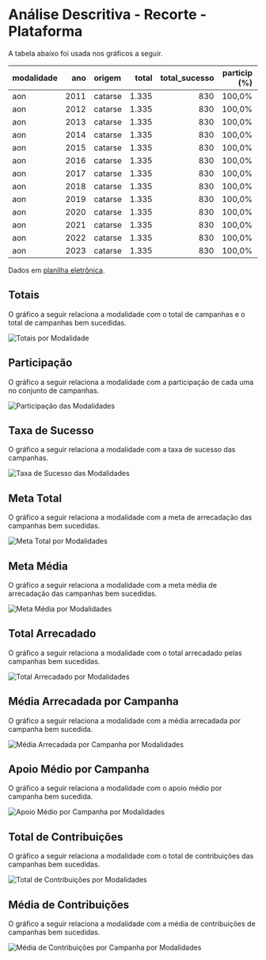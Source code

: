 # Análise Descritiva - Recorte - Plataforma

A tabela abaixo foi usada nos gráficos a seguir.

| modalidade   |   ano | origem   |   total |   total_sucesso |   particip (%) |   taxa_sucesso (%) |     meta (R$) |   meta_avg (R$) |   meta_std (R$) |   meta_min (R$) |   meta_max (R$) |   arrecadado_sucesso (R$) |   arrecadado_avg (R$) |   arrecadado_std (R$) |   arrecadado_min (R$) |   arrecadado_max (R$) |   apoio_medio (R$) |   apoio_std (R$) |   apoio_min (R$) |   apoio_max (R$) |   contribuicoes |   contribuicoes_med |   contribuicoes_std |   contribuicoes_min |   contribuicoes_max |
|:-------------|------:|:---------|--------:|----------------:|---------------:|-------------------:|--------------:|----------------:|----------------:|----------------:|----------------:|--------------------------:|----------------------:|----------------------:|----------------------:|----------------------:|-------------------:|-----------------:|-----------------:|-----------------:|----------------:|--------------------:|--------------------:|--------------------:|--------------------:|
| aon          |  2011 | catarse  |   1.335 |             830 |         100,0% |              62,2% | 13.973.042,60 |       16.834,99 |       17.015,70 |           31,90 |      189.313,70 |             24.063.279,83 |             28.991,90 |             44.961,94 |                 41,82 |            679.297,66 |              91,86 |            49,09 |            13,94 |           792,04 |         263.553 |               317,5 |               423,0 |                 1,0 |             6.494,0 |
| aon          |  2012 | catarse  |   1.335 |             830 |         100,0% |              62,2% | 13.973.042,60 |       16.834,99 |       17.015,70 |           31,90 |      189.313,70 |             24.063.279,83 |             28.991,90 |             44.961,94 |                 41,82 |            679.297,66 |              91,86 |            49,09 |            13,94 |           792,04 |         263.553 |               317,5 |               423,0 |                 1,0 |             6.494,0 |
| aon          |  2013 | catarse  |   1.335 |             830 |         100,0% |              62,2% | 13.973.042,60 |       16.834,99 |       17.015,70 |           31,90 |      189.313,70 |             24.063.279,83 |             28.991,90 |             44.961,94 |                 41,82 |            679.297,66 |              91,86 |            49,09 |            13,94 |           792,04 |         263.553 |               317,5 |               423,0 |                 1,0 |             6.494,0 |
| aon          |  2014 | catarse  |   1.335 |             830 |         100,0% |              62,2% | 13.973.042,60 |       16.834,99 |       17.015,70 |           31,90 |      189.313,70 |             24.063.279,83 |             28.991,90 |             44.961,94 |                 41,82 |            679.297,66 |              91,86 |            49,09 |            13,94 |           792,04 |         263.553 |               317,5 |               423,0 |                 1,0 |             6.494,0 |
| aon          |  2015 | catarse  |   1.335 |             830 |         100,0% |              62,2% | 13.973.042,60 |       16.834,99 |       17.015,70 |           31,90 |      189.313,70 |             24.063.279,83 |             28.991,90 |             44.961,94 |                 41,82 |            679.297,66 |              91,86 |            49,09 |            13,94 |           792,04 |         263.553 |               317,5 |               423,0 |                 1,0 |             6.494,0 |
| aon          |  2016 | catarse  |   1.335 |             830 |         100,0% |              62,2% | 13.973.042,60 |       16.834,99 |       17.015,70 |           31,90 |      189.313,70 |             24.063.279,83 |             28.991,90 |             44.961,94 |                 41,82 |            679.297,66 |              91,86 |            49,09 |            13,94 |           792,04 |         263.553 |               317,5 |               423,0 |                 1,0 |             6.494,0 |
| aon          |  2017 | catarse  |   1.335 |             830 |         100,0% |              62,2% | 13.973.042,60 |       16.834,99 |       17.015,70 |           31,90 |      189.313,70 |             24.063.279,83 |             28.991,90 |             44.961,94 |                 41,82 |            679.297,66 |              91,86 |            49,09 |            13,94 |           792,04 |         263.553 |               317,5 |               423,0 |                 1,0 |             6.494,0 |
| aon          |  2018 | catarse  |   1.335 |             830 |         100,0% |              62,2% | 13.973.042,60 |       16.834,99 |       17.015,70 |           31,90 |      189.313,70 |             24.063.279,83 |             28.991,90 |             44.961,94 |                 41,82 |            679.297,66 |              91,86 |            49,09 |            13,94 |           792,04 |         263.553 |               317,5 |               423,0 |                 1,0 |             6.494,0 |
| aon          |  2019 | catarse  |   1.335 |             830 |         100,0% |              62,2% | 13.973.042,60 |       16.834,99 |       17.015,70 |           31,90 |      189.313,70 |             24.063.279,83 |             28.991,90 |             44.961,94 |                 41,82 |            679.297,66 |              91,86 |            49,09 |            13,94 |           792,04 |         263.553 |               317,5 |               423,0 |                 1,0 |             6.494,0 |
| aon          |  2020 | catarse  |   1.335 |             830 |         100,0% |              62,2% | 13.973.042,60 |       16.834,99 |       17.015,70 |           31,90 |      189.313,70 |             24.063.279,83 |             28.991,90 |             44.961,94 |                 41,82 |            679.297,66 |              91,86 |            49,09 |            13,94 |           792,04 |         263.553 |               317,5 |               423,0 |                 1,0 |             6.494,0 |
| aon          |  2021 | catarse  |   1.335 |             830 |         100,0% |              62,2% | 13.973.042,60 |       16.834,99 |       17.015,70 |           31,90 |      189.313,70 |             24.063.279,83 |             28.991,90 |             44.961,94 |                 41,82 |            679.297,66 |              91,86 |            49,09 |            13,94 |           792,04 |         263.553 |               317,5 |               423,0 |                 1,0 |             6.494,0 |
| aon          |  2022 | catarse  |   1.335 |             830 |         100,0% |              62,2% | 13.973.042,60 |       16.834,99 |       17.015,70 |           31,90 |      189.313,70 |             24.063.279,83 |             28.991,90 |             44.961,94 |                 41,82 |            679.297,66 |              91,86 |            49,09 |            13,94 |           792,04 |         263.553 |               317,5 |               423,0 |                 1,0 |             6.494,0 |
| aon          |  2023 | catarse  |   1.335 |             830 |         100,0% |              62,2% | 13.973.042,60 |       16.834,99 |       17.015,70 |           31,90 |      189.313,70 |             24.063.279,83 |             28.991,90 |             44.961,94 |                 41,82 |            679.297,66 |              91,86 |            49,09 |            13,94 |           792,04 |         263.553 |               317,5 |               423,0 |                 1,0 |             6.494,0 |

Dados em [planilha eletrônica](./dados/aon-plataforma.xlsx).


## Totais

O gráfico a seguir relaciona a modalidade com o total de campanhas e o total de campanhas bem sucedidas.

![Totais por Modalidade](./img/aon-plataforma-totais.png)


## Participação

O gráfico a seguir relaciona a modalidade com a participação de cada uma no conjunto de campanhas.

![Participação das Modalidades](./img/aon-plataforma-participacao.png)


## Taxa de Sucesso

O gráfico a seguir relaciona a modalidade com a taxa de sucesso das campanhas.

![Taxa de Sucesso das Modalidades](./img/aon-plataforma-taxa-sucesso.png)


## Meta Total

O gráfico a seguir relaciona a modalidade com a meta de arrecadação das campanhas bem sucedidas.

![Meta Total por Modalidades](./img/aon-plataforma-meta.png)


## Meta Média

O gráfico a seguir relaciona a modalidade com a meta média de arrecadação das campanhas bem sucedidas.

![Meta Média por Modalidades](./img/aon-plataforma-meta-med.png)


## Total Arrecadado

O gráfico a seguir relaciona a modalidade com o total arrecadado pelas campanhas bem sucedidas.

![Total Arrecadado por Modalidades](./img/aon-plataforma-total-arrecadado.png)


## Média Arrecadada por Campanha

O gráfico a seguir relaciona a modalidade com a média arrecadada por campanha bem sucedida.

![Média Arrecadada por Campanha por Modalidades](./img/aon-plataforma-media-arrecadada.png)


## Apoio Médio por Campanha

O gráfico a seguir relaciona a modalidade com o apoio médio por campanha bem sucedida.

![Apoio Médio por Campanha por Modalidades](./img/aon-plataforma-apoio-medio.png)


## Total de Contribuições

O gráfico a seguir relaciona a modalidade com o total de contribuições das campanhas bem sucedidas.

![Total de Contribuições por Modalidades](./img/aon-plataforma-total-contribuicoes.png)


## Média de Contribuições

O gráfico a seguir relaciona a modalidade com a média de contribuições de campanhas bem sucedidas.

![Média de Contribuições por Campanha por Modalidades](./img/aon-plataforma-media-contribuicoes.png)



